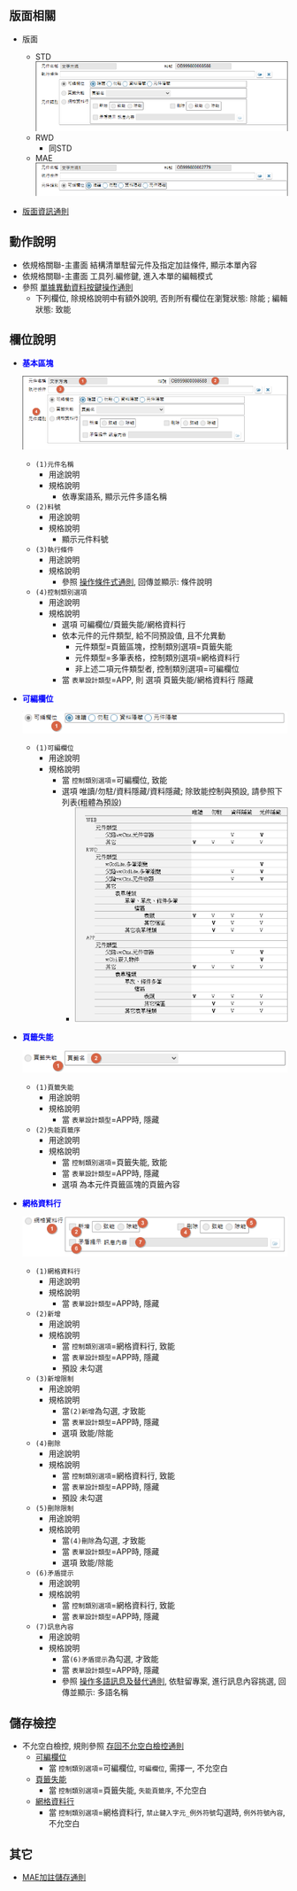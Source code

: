 ## <div id="layout">版面相關</div>
* 版面
    * STD</br>
        ![pic][image_OAEdit_STD]
    * RWD
        * 同STD
    * MAE</br>
        ![pic][image_OAEdit_APP]

* [版面資訊通則][link_ruleother1]
		
## <div id="form-action">動作說明</div>
* 依規格關聯-主畫面 結構清單駐留元件及指定加註條件, 顯示本單內容
* 依規格關聯-主畫面 工具列.編修鍵, 進入本單的編輯模式
* 參照 [單據異動資料按鍵操作通則][link_rulebutton2]
    * 下列欄位, 除規格說明中有額外說明, 否則所有欄位在瀏覽狀態: 除能 ; 編輯狀態: 致能

## <div id="object-desc">欄位說明</div>
* <p id="fieldbreak1" style="color:blue;font-weight:bold">基本區塊</p>

    ![pic][image_fieldbreak1]
    * `(1)元件名稱`
        * 用途說明
        * 規格說明
            * 依專案語系, 顯示元件多語名稱
    * `(2)料號`
        * 用途說明
        * 規格說明
            * 顯示元件料號
    * `(3)執行條件`
        * 用途說明
        * 規格說明
            * 參照 [操作條件式通則][link_ruledialog1], 回傳並顯示: 條件說明
    * `(4)控制類別選項`
        * 用途說明
        * 規格說明
            * 選項 可編欄位/頁籤失能/網格資料行
            * 依本元件的元件類型, 給不同預設值, 且不允異動
                * 元件類型=頁籤區塊，控制類別選項=頁籤失能
                * 元件類型=多筆表格，控制類別選項=網格資料行
                * 非上述二項元件類型者, 控制類別選項=可編欄位
            * 當 `表單設計類型`=APP, 則 選項 頁籤失能/網格資料行 隱藏

* <p id="fieldbreak2" style="color:blue;font-weight:bold">可編欄位</p>

    ![pic][image_fieldbreak2]
    * `(1)可編欄位`
        * 用途說明
        * 規格說明
            * 當 `控制類別選項`=可編欄位, 致能
            * 選項 唯讀/勿駐/資料隱藏/資料隱藏; 除致能控制與預設, 請參照下列表(粗體為預設)
                * ![pic][image_fieldbreak2_1]

* <p id="fieldbreak3" style="color:blue;font-weight:bold">頁籤失能</p>

    ![pic][image_fieldbreak3]
    * `(1)頁籤失能`
        * 用途說明
        * 規格說明
            * 當 `表單設計類型`=APP時, 隱藏
    * `(2)失能頁籤序`
        * 用途說明
        * 規格說明
            * 當 `控制類別選項`=頁籤失能, 致能
            * 當 `表單設計類型`=APP時, 隱藏
            * 選項 為本元件頁籤區塊的頁籤內容

* <p id="fieldbreak4" style="color:blue;font-weight:bold">網格資料行</p>

    ![pic][image_fieldbreak4]
    * `(1)網格資料行`
        * 用途說明
        * 規格說明
            * 當 `表單設計類型`=APP時, 隱藏
    * `(2)新增`
        * 用途說明
        * 規格說明
            * 當 `控制類別選項`=網格資料行, 致能
            * 當 `表單設計類型`=APP時, 隱藏
            * 預設 未勾選
    * `(3)新增限制`
        * 用途說明
        * 規格說明
            * 當`(2)新增`為勾選, 才致能
            * 當 `表單設計類型`=APP時, 隱藏
            * 選項 致能/除能
    * `(4)刪除`
        * 用途說明
        * 規格說明
            * 當 `控制類別選項`=網格資料行, 致能
            * 當 `表單設計類型`=APP時, 隱藏
            * 預設 未勾選
    * `(5)刪除限制`
        * 用途說明
        * 規格說明
            * 當`(4)刪除`為勾選, 才致能
            * 當 `表單設計類型`=APP時, 隱藏
            * 選項 致能/除能
    * `(6)矛盾提示`
        * 用途說明
        * 規格說明
            * 當 `控制類別選項`=網格資料行, 致能
            * 當 `表單設計類型`=APP時, 隱藏
    * `(7)訊息內容`
        * 用途說明
        * 規格說明
            * 當`(6)矛盾提示`為勾選, 才致能
            * 當 `表單設計類型`=APP時, 隱藏
            * 參照 [操作多語訊息及替代通則][link_ruledialog17], 依駐留專案, 進行訊息內容挑選, 回傳並顯示: 多語名稱

## <div id="save-action">儲存檢控</div>
* 不允空白檢控, 規則參照 [存回不允空白檢控通則][link_ruleother7]
    * [可編欄位][link_fieldbreak2]
        * 當 `控制類別選項`=可編欄位, `可編欄位`, 需擇一, 不允空白
    * [頁籤失能][link_fieldbreak3]
        * 當 `控制類別選項`=頁籤失能, `失能頁籤序`, 不允空白
    * [網格資料行][link_fieldbreak4]
        * 當 `控制類別選項`=網格資料行, `禁止鍵入字元_例外符號`勾選時, `例外符號內容`, 不允空白


## <div id="other-desc">其它</div>
* [MAE加註儲存通則][link_ruleother5]

<!-- 圖片 -->
[image_OAEdit_STD]:attachment/OAEdit_STD.png
[image_OAEdit_APP]:attachment/OAEdit_APP.png
[image_fieldbreak1]:attachment/OAEdit_fieldbreak1.png
[image_fieldbreak2]:attachment/OAEdit_fieldbreak2.png
[image_fieldbreak2_1]:attachment/OAEdit_fieldbreak2-1.png
[image_fieldbreak3]:attachment/OAEdit_fieldbreak3.png
[image_fieldbreak4]:attachment/OAEdit_fieldbreak4.png

<!-- 超連結 -->
[link_ruleother1]:../RulesOther/README#ruleother1 "共用通則_其它/版面資訊通則"
[link_rulebutton2]:../RulesButton/README#rulebutton2 "共用通則_按鍵操作/單據異動資料按鍵操作通則"
[link_ruledialog1]:../RulesDialog/README#ruledialog1 "共用通則_開啟單據/操作條件式通則"
[link_ruledialog17]:../RulesDialog/README#ruledialog2 "共用通則_開啟單據/操作多語訊息及替代通則"
[link_ruleother5]:../RulesOther/README#ruleother5 "共用通則_其它/MAE加註儲存通則"
[link_ruleother7]:../RulesOther/README#ruleother7 "共用通則_其它/存回不允空白檢控通則"
[link_fieldbreak2]:#fieldbreak2 "欄位說明/可編欄位"
[link_fieldbreak3]:#fieldbreak3 "欄位說明/頁籤失能"
[link_fieldbreak4]:#fieldbreak4 "欄位說明/網格資料行"